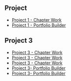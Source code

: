 <h2>Project </h2>
<ul>
<li><a href="tournamenticons.ai">Project 1 - Chapter Work</a></li>
<li><a href="icons1.ai">Project 1 - Portfolio Builder</a></li>
</ul>

<h2>Project 3</h2>
<ul>
<li><a href="zooicons.ai">Project 3 - Chapter Work</a></li>
<li><a href="cincinnatiZoo.ai">Project 3 - Chapter Work</a></li>
<li><a href="invitation.ai">Project 3 - Chapter Work</a></li>
<li><a href="cafe-logo.ai">Project 3- Portfolio Builder</a></li>
<li><a href="stationary.ai">Project 3- Portfolio Builder</a></li>

</ul>